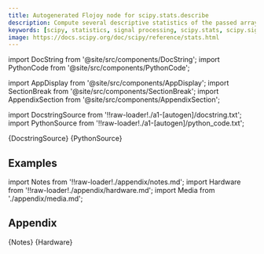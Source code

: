 ```yaml
---
title: Autogenerated Flojoy node for scipy.stats.describe
description: Compute several descriptive statistics of the passed array.
keywords: [scipy, statistics, signal processing, scipy.stats, scipy.signal, scipy.stats.describe]
image: https://docs.scipy.org/doc/scipy/reference/stats.html
---
```


[//]: # (Custom component imports)

import DocString from '@site/src/components/DocString';
import PythonCode from '@site/src/components/PythonCode';

import AppDisplay from '@site/src/components/AppDisplay';
import SectionBreak from '@site/src/components/SectionBreak';
import AppendixSection from '@site/src/components/AppendixSection';

[//]: # (Docstring)

import DocstringSource from '!!raw-loader!./a1-[autogen]/docstring.txt';
import PythonSource from '!!raw-loader!./a1-[autogen]/python_code.txt';


<DocString>{DocstringSource}</DocString>
<PythonCode GLink='SCIPY/stats/DESCRIBE/DESCRIBE.py'>{PythonSource}</PythonCode>


<SectionBreak />

    

[//]: # (Examples)

## Examples

<AppDisplay 
  GLink='SCIPY/stats/DESCRIBE'
  nodeLabel='DESCRIBE'>
</AppDisplay>

<SectionBreak />

    

[//]: # (Appendix)

import Notes from '!!raw-loader!./appendix/notes.md';
import Hardware from '!!raw-loader!./appendix/hardware.md';
import Media from './appendix/media.md';

## Appendix

<AppendixSection index={0} folderPath='nodes/SCIPY/stats/DESCRIBE/appendix/'>{Notes}</AppendixSection>
<AppendixSection index={1} folderPath='nodes/SCIPY/stats/DESCRIBE/appendix/'>{Hardware}</AppendixSection>
<AppendixSection index={2} folderPath='nodes/SCIPY/stats/DESCRIBE/appendix/'><Media/></AppendixSection>


